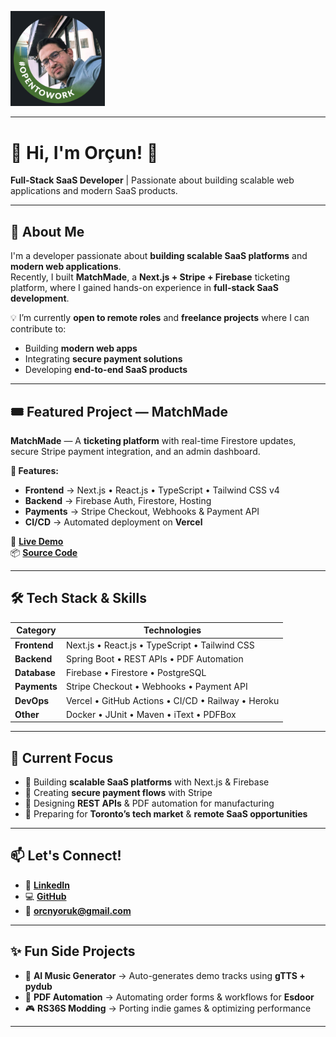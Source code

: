 <!-- Banner -->
<p align="left">
  <img src="OrcnTester.png" alt="Orçun | Full-Stack SaaS Developer" width="30%">
</p>

---

# 👋 Hi, I'm Orçun! 🚀  
**Full-Stack SaaS Developer** | Passionate about building scalable web applications and modern SaaS products.

---

## **🚀 About Me**

I'm a developer passionate about **building scalable SaaS platforms** and **modern web applications**.  
Recently, I built **MatchMade**, a **Next.js + Stripe + Firebase** ticketing platform, where I gained hands-on experience in **full-stack SaaS development**.

💡 I’m currently **open to remote roles** and **freelance projects** where I can contribute to:
- Building **modern web apps**
- Integrating **secure payment solutions**
- Developing **end-to-end SaaS products**

---

## **🎟 Featured Project — MatchMade**

**MatchMade** — A **ticketing platform** with real-time Firestore updates, secure Stripe payment integration, and an admin dashboard.

**🔹 Features:**
- **Frontend** → Next.js • React.js • TypeScript • Tailwind CSS v4
- **Backend** → Firebase Auth, Firestore, Hosting
- **Payments** → Stripe Checkout, Webhooks & Payment API
- **CI/CD** → Automated deployment on **Vercel**

🔗 **[Live Demo](https://matchmade-demo.vercel.app)**  
📦 **[Source Code](https://github.com/OrcnTester/matchmade-stripe-firebase-demo)**

---

## **🛠 Tech Stack & Skills**

| **Category**   | **Technologies** |
|---------------|-------------------|
| **Frontend**  | Next.js • React.js • TypeScript • Tailwind CSS |
| **Backend**   | Spring Boot • REST APIs • PDF Automation |
| **Database**  | Firebase • Firestore • PostgreSQL |
| **Payments**  | Stripe Checkout • Webhooks • Payment API |
| **DevOps**    | Vercel • GitHub Actions • CI/CD • Railway • Heroku |
| **Other**     | Docker • JUnit • Maven • iText • PDFBox |

---

## **📌 Current Focus**
- 🔹 Building **scalable SaaS platforms** with Next.js & Firebase  
- 🔹 Creating **secure payment flows** with Stripe  
- 🔹 Designing **REST APIs** & PDF automation for manufacturing  
- 🔹 Preparing for **Toronto’s tech market** & **remote SaaS opportunities**

---

## **📫 Let's Connect!**

- 💼 [**LinkedIn**](www.linkedin.com/in/orcun-yoruk-355b52147)  
- 💻 [**GitHub**](https://github.com/OrcnTester)  
- 📧 **orcnyoruk@gmail.com**

---

## **✨ Fun Side Projects**
- 🎵 **AI Music Generator** → Auto-generates demo tracks using **gTTS + pydub**  
- 📐 **PDF Automation** → Automating order forms & workflows for **Esdoor**  
- 🎮 **RS36S Modding** → Porting indie games & optimizing performance

---
